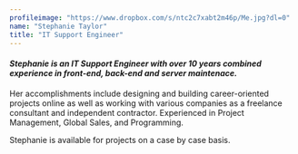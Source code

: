```yaml
---
profileimage: "https://www.dropbox.com/s/ntc2c7xabt2m46p/Me.jpg?dl=0"
name: "Stephanie Taylor"
title: "IT Support Engineer"
---
```


#### *Stephanie is an IT Support Engineer with over 10 years combined experience in front-end, back-end and server maintenace.*

Her accomplishments include designing and building career-oriented projects online as well as working with various companies as a freelance consultant and independent contractor. Experienced in Project Management, Global Sales, and Programming.  

Stephanie is available for projects on a case by case basis. 



